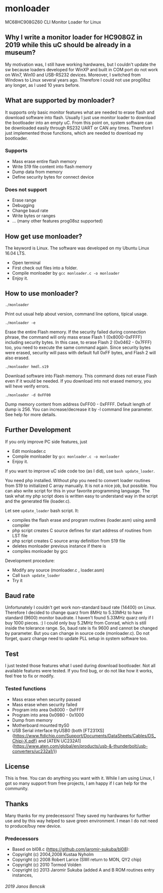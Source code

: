 # monloader
MC68HC908GZ60 CLI Monitor Loader for Linux

## Why I write a monitor loader for HC908GZ in 2019 while this uC should be already in a museum?

My motivation was, I still have working hardwares, but I couldn't update the sw because loaders developed
for WinXP and built in COM port do not work on Win7, Win10 and USB-RS232 devices.
Moreover, I switched from Windows to Linux several years ago.
Therefore I could not use prog08sz any longer, as I used 10 years before.

## What are supported by monloader?

It supports only basic monitor features what are needed to erase flash and download
software into flash. Usually I just use monitor loader to download the bootloader into
an empty uC. From this point on, system software can be downloaded easily through
RS232 UART or CAN any times. Therefore I just implemented those functions, which are
needed to download my bootloader.

### Supports
- Mass erase entire flash memory
- Write S19 file content into flash memory
- Dump data from memory
- Define security bytes for connect device

### Does not support
- Erase range
- Debugging
- Change baud rate
- Write bytes or ranges
- ... (many other features prog08sz supported) 

## How get use monloader?

The keyword is Linux. The software was developed on my Ubuntu Linux 16.04 LTS. 
- Open terminal
- First check out files into a folder.
- Compile monloader by `gcc monloader.c -o monloader`
- Enjoy it.

## How to use monloader?
`./monloader`

Print out usual help about version, command line options, tipical usage. 

`./monloader -e`

Erase the entire Flash memory. If the security failed during connection phrase,
the command will only mass erase Flash 1 (0x8000-0xFFFF) including security bytes.
In this case, to erase Flash 2 (0x0462 - 0x7FFF) too, you need to execute the same
command again. Since security bytes were erased, security will pass with default
full 0xFF bytes, and Flash 2 will also erased.

`./monloader hmdl.s19`

Download software into Flash memory. This command does not erase Flash even if it
would be needed. If you download into not erased memory, you will heve verify errors.
 
`./monloader -d 0xFF00`

Dump memory content from address 0xFF00 - 0xFFFF. Default length of dump is 256.
You can increase/decrease it by -l command line parameter. See help for more details.

## Further Development

If you only improve PC side features, just 
- Edit monloader.c 
- Compile monloader by `gcc monloader.c -o monloader`
- Enjoy it.

If you want to improve uC side code too (as I did), use `bash update_loader`.

You need php installed. Without php you need to convert loader routines 
from S19 to initialized C array manually. It is not a nice job, but possible.
You can also write script for this in your favorite programming language.
The task what my php script does is written easy to understand way in the script
and the generated file (loader.c).

Let see `update_loader` bash script. It:
- compiles the flash erase and program routines (loader.asm) using asm8 compiler
- php script creates C source defines for start address of routines from LST file
- php script creates C source array definition from S19 file
- deletes monloader previous instance if there is
- compiles monloader by gcc 

Development procedure:
- Modify any source (monloader.c , loader.asm)
- Call `bash update_loader`
- Try it

## Baud rate

Unfortunately I couldn't get work non-standard baud rate (14400) on Linux.
Therefore I decided to change quarz from 8MHz to 5.33MHz to have standard
(9600) monitor baudrate. I haven't found 5.33MHz quarz only if I buy 1000 pieces. :)
I could only buy 5.2MHz from Conrad, which is still inside the tolerance range.
So, baud rate is fix 9600 and cannot be changed by parameter. 
But you can change in source code (monloader.c). 
Do not forget, quarz change need to update PLL setup in system software too.

## Test

I just tested those features what I used during download bootloader. Not all available
features were tested. If you find bug, or do not like how it works, feel free to fix or modify.

### Tested functions
- Mass erase when security passed 
- Mass erase when security failed
- Program into area 0x8000 - 0xFFFF
- Program into area 0x0980 - 0x1000
- Dump from memory
- Motherboard mounted ttyS0
- USB Serial interface ttyUSB0 
  (both [FT231XS]{https://www.ftdichip.com/Support/Documents/DataSheets/Cables/DS_Chipi-X.pdf} and
  [ATEN UC232A1]{https://www.aten.com/global/en/products/usb-&-thunderbolt/usb-converters/uc232a1/}) 

## License

This is free. You can do anything you want with it.
While I am using Linux, I got so many support from free projects, I am happy if I can help for the community.

## Thanks

Many thanks for my predecessors! They saved my hardwares for further use
and by this way helped to save green environment. I mean I do not need to produce/buy new device.

### Predecessors
- Based on bl08.c (https://github.com/jaromir-sukuba/bl08):
- Copyright (c) 2004,2008	Kustaa Nyholm
- Copyright (c) 2008 	Robert Larice (SWI return to MON, QY2 chip)
- Copyright (c) 2010 	Tormod Volden
- Copyright (c) 2013 	Jaromir Sukuba (added A and B ROM routines entry instances, 


###### 2019 Janos Bencsik



